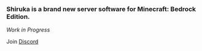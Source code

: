 ### Shiruka is a brand new server software for Minecraft: Bedrock Edition.

_Work in Progress_

Join [Discord](https://discord.gg/VacpRnazaS)
